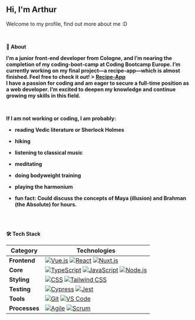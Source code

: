 ## Hi, I'm Arthur


Welcome to my profile, find out more about me :D



  <br>
  
  
  
 <b>👤 About
    <p>
 


I’m a junior front-end developer from Cologne, and I’m nearing the completion of my coding-boot-camp at Coding Bootcamp Europe. I’m currently working on my final project—a recipe-app—which is almost finished. Feel free to check it out! > <a href="https://github.com/coding-bootcamps-eu/project-tz-2024-05-recipes" target="_blank">Recipe-App</a> <br/>
I have a passion for coding and am eager to secure a full-time position as a web developer. I’m excited to deepen my knowledge and continue growing my skills in this field.  
</p>

<br>

If I am not working or coding, I am probably:

- reading Vedic literature or Sherlock Holmes
- hiking
- listening to classical music
- meditating
- doing bodyweight training
- playing the harmonium
- fun fact: Could discuss the concepts of Maya (illusion) and Brahman (the Absolute) for hours.

  
  
  <br>
  
  <br>
  
  
<summary><b>🛠️ Tech Stack</b></summary>
<p>

| **Category** | **Technologies** |
| - | - |
**Frontend** | [![Vue.js](https://img.shields.io/static/v1?label=&message=Vue.js&color=4FC08D&logo=vuedotjs&logoColor=FFFFFF)](https://vuejs.org/) [![React](https://img.shields.io/static/v1?label=&message=React&color=61DAFB&logo=react&logoColor=FFFFFF)](https://reactjs.org/) [![Nuxt.js](https://img.shields.io/static/v1?label=&message=Nuxt.js&color=00C58E&logo=nuxtdotjs&logoColor=FFFFFF)](https://nuxtjs.org/) |
**Core** | [![TypeScript](https://img.shields.io/static/v1?label=&message=TypeScript&color=3178C6&logo=typescript&logoColor=FFFFFF)](https://www.typescriptlang.org/) [![JavaScript](https://img.shields.io/static/v1?label=&message=JavaScript&color=F7DF1E&logo=javascript&logoColor=FFFFFF)](https://www.javascript.com/) [![Node.js](https://img.shields.io/static/v1?label=&message=Node.js&color=339933&logo=nodedotjs&logoColor=FFFFFF)](https://nodejs.org/) |
**Styling** | [![CSS](https://img.shields.io/static/v1?label=&message=CSS&color=1572B6&logo=css3&logoColor=FFFFFF)](https://developer.mozilla.org/en-US/docs/Web/CSS) [![Tailwind CSS](https://img.shields.io/static/v1?label=&message=Tailwind%20CSS&color=06B6D4&logo=tailwindcss&logoColor=FFFFFF)](https://tailwindcss.com/) |
**Testing** | [![Cypress](https://img.shields.io/static/v1?label=&message=Cypress&color=17202C&logo=cypress&logoColor=FFFFFF)](https://www.cypress.io/) [![Jest](https://img.shields.io/static/v1?label=&message=Jest&color=C21325&logo=jest&logoColor=FFFFFF)](https://jestjs.io/) |
**Tools** | [![Git](https://img.shields.io/static/v1?label=&message=Git&color=F05032&logo=git&logoColor=FFFFFF)](https://git-scm.com/) [![VS Code](https://img.shields.io/static/v1?label=&message=VS%20Code&color=9013FE&logo=visualstudiocode&logoColor=FFFFFF)](https://code.visualstudio.com/) |
**Processes** | [![Agile](https://img.shields.io/static/v1?label=&message=Agile&color=0052CC&logo=jira&logoColor=FFFFFF)](https://www.atlassian.com/agile) [![Scrum](https://img.shields.io/static/v1?label=&message=Scrum&color=0052CC&logo=jira&logoColor=FFFFFF)](https://www.scrum.org/) |


</p>

 


